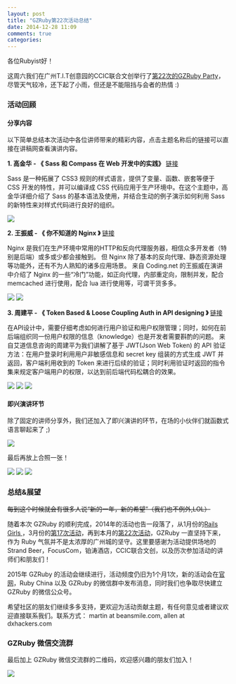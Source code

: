 ```yaml
---
layout: post
title: "GZRuby第22次活动总结"
date: 2014-12-28 11:09
comments: true
categories:
---
```

各位Rubyist好！

这周六我们在广州T.I.T创意园的CCIC联合文创举行了[第22次的GZRuby
Party](https://ruby-china.org/topics/23285)，尽管天气较冷，还下起了小雨，但还是不能阻挡与会者的热情 :)

### 活动回顾

#### 分享内容

以下简单总结本次活动中各位讲师带来的精彩内容，点击主题名称后的链接可以直接在讲稿网查看演讲内容。

**1. 高金华 - 《 Sass 和 Compass 在 Web 开发中的实践》** [链接](http://jianggaowang.com/slides/48)

Sass 是一种拓展了 CSS3 规则的样式语言，提供了变量、函数、嵌套等便于 CSS 开发的特性，并可以编译成 CSS 代码应用于生产环境中。在这个主题中，高金华详细介绍了 Sass 的基本语法及使用，并结合生动的例子演示如何利用 Sass 的新特性来对样式代码进行良好的组织。

![](https://ruby-china-files.b0.upaiyun.com/photo/2014/b38be11c3eb16bce87d8b2d8d6c85ca1.jpg)

**2. 王振威 - 《 你不知道的 Nginx 》** [链接](http://jianggaowang.com/slides/49)

Nginx 是我们在生产环境中常用的HTTP和反向代理服务器，相信众多开发者（特别是后端）或多或少都会接触到。
但 Nginx 除了基本的反向代理、静态资源处理等功能外，还有不为人熟知的诸多应用场景。
来自 Coding.net 的王振威在演讲中介绍了 Nginx 的一些“冷门”功能，如正向代理，内部重定向，限制并发，配合 memcached 进行使用，配合 lua 进行使用等，可谓干货多多。

![](https://ruby-china-files.b0.upaiyun.com/photo/2014/089f892a0027775efc6090bf38090489.jpg)
![](https://ruby-china-files.b0.upaiyun.com/photo/2014/2dec11e62817c168384511047bf2bad6.jpg)

**3. 周建平 - 《 Token Based & Loose Coupling Auth in API designing 》** [链接](http://jianggaowang.com/slides/50)

在API设计中，需要仔细考虑如何进行用户验证和用户权限管理；同时，如何在前后端组织同一份用户权限的信息（knowledge）也是开发者需要斟酌的问题。
来自艾道信息咨询的周建平为我们讲解了基于 JWT(Json Web Token) 的 API 验证方法：在用户登录时利用用户非敏感信息和 secret key 组装的方式生成 JWT 并返回，客户端利用收到的 Token 来进行后续的验证；同时利用验证时返回的指令集来规定客户端用户的权限，以达到前后端代码松耦合的效果。

![](https://ruby-china-files.b0.upaiyun.com/photo/2014/e5346053aea7cd506f6a0de943efef74.jpg)
![](https://ruby-china-files.b0.upaiyun.com/photo/2014/5beb46306462f6ae1605f756d1eb3f92.jpg)
![](https://ruby-china-files.b0.upaiyun.com/photo/2014/8da028839b8c6e36d726cb828f91bc9f.jpg)

#### 即兴演讲环节

除了固定的讲师分享外，我们还加入了即兴演讲的环节，在场的小伙伴们就函数式语言聊起来了 ;)

![](https://ruby-china-files.b0.upaiyun.com/photo/2014/491fa5c38da94be000251986b4e37d16.jpg)

最后再放上合照一张！

![](https://ruby-china-files.b0.upaiyun.com/photo/2014/6deb35471f7e14d7471c2e912561f65b.jpg)
![](https://ruby-china-files.b0.upaiyun.com/photo/2014/c5fb2622cc8e5486f1ddaf71db9c6a56.jpg)
![](https://ruby-china-files.b0.upaiyun.com/photo/2014/e8e595ea420fe04b4cf876178fa228ce.jpg)

### 总结&展望

~~每到这个时候就会有很多人说“新的一年，新的希望”（我们也不例外,LOL）~~

随着本次 GZRuby 的顺利完成，2014年的活动也告一段落了，从1月份的[Rails Girls
](https://ruby-china.org/topics/16052)，3月份的[第17次活动](https://ruby-china.org/topics/17989)，再到本月的[第22次活动](https://ruby-china.org/topics/23285)，GZRuby 一直坚持下来，作为 Ruby 气氛并不是太浓厚的广州城的坚守。这里要感谢为活动提供场地的Strand Beer，FocusCom，铂涛酒店，CCIC联合文创，以及历次参加活动的讲师们和朋友们！

2015年 GZRuby 的活动会继续进行，活动频度仍旧为1个月1次，新的活动会在[官网](http://gzruby.org)，Ruby China 以及 GZRuby 的微信群中发布消息，同时我们也争取尽快建立 GZRuby 的微信公众号。

希望社区的朋友们继续多多支持，更欢迎为活动贡献主题，有任何意见或者建议欢迎直接联系我们。联系方式：
martin at beansmile.com, allen at dxhackers.com

### GZRuby 微信交流群

最后加上 GZRuby 微信交流群的二维码，欢迎感兴趣的朋友们加入！

![](https://ruby-china-files.b0.upaiyun.com/photo/2014/75f79a02aa41ea66f8274dbefed00928.png)
